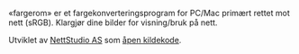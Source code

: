 «fargerom» er et fargekonverteringsprogram for PC/Mac primært rettet mot nett (sRGB). Klargjør dine bilder for visning/bruk på nett.

Utviklet av [NettStudio AS](https://nettstudio.no) som [åpen kildekode](https://github.com/nettstudio/fargerom).
